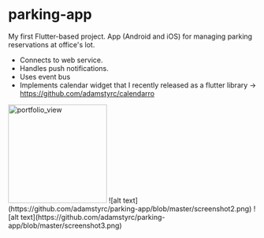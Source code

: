 # parking-app

My first Flutter-based project. App (Android and iOS) for managing parking reservations at office's lot. 

- Connects to web service.
- Handles push notifications.
- Uses event bus
- Implements calendar widget that I recently released as a flutter library -> https://github.com/adamstyrc/calendarro

<img width="200" alt="portfolio_view" src="https://github.com/adamstyrc/parking-app/blob/master/screenshot2.png">
![alt text](https://github.com/adamstyrc/parking-app/blob/master/screenshot2.png)
![alt text](https://github.com/adamstyrc/parking-app/blob/master/screenshot3.png)
